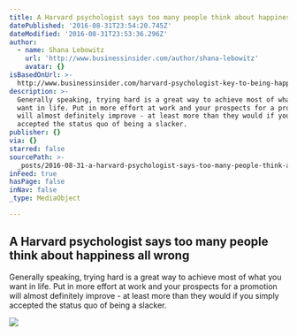 ```yaml
---
title: A Harvard psychologist says too many people think about happiness all wrong
datePublished: '2016-08-31T23:54:20.745Z'
dateModified: '2016-08-31T23:53:36.296Z'
author:
  - name: Shana Lebowitz
    url: 'http://www.businessinsider.com/author/shana-lebowitz'
    avatar: {}
isBasedOnUrl: >-
  http://www.businessinsider.com/harvard-psychologist-key-to-being-happier-2016-8?utm_source=pocket&utm_medium=email&utm_campaign=pockethits
description: >-
  Generally speaking, trying hard is a great way to achieve most of what you
  want in life. Put in more effort at work and your prospects for a promotion
  will almost definitely improve - at least more than they would if you simply
  accepted the status quo of being a slacker.
publisher: {}
via: {}
starred: false
sourcePath: >-
  _posts/2016-08-31-a-harvard-psychologist-says-too-many-people-think-about-happ.md
inFeed: true
hasPage: false
inNav: false
_type: MediaObject

---
```

<article style=""><h1>A Harvard psychologist says too many people think about happiness all wrong</h1><p>Generally speaking, trying hard is a great way to achieve most of what you want in life. Put in more effort at work and your prospects for a promotion will almost definitely improve - at least more than they would if you simply accepted the status quo of being a slacker.</p><img src="http://static1.businessinsider.com/image/5485df3a69bedda043e370b4-2400/woman-laughing-1.jpg" /></article>